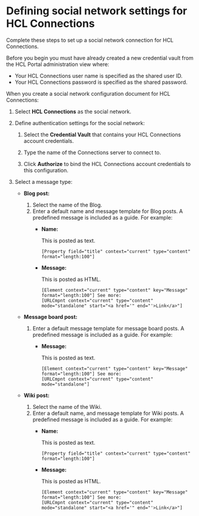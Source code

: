 # Defining social network settings for HCL Connections

Complete these steps to set up a social network connection for HCL Connections.

Before you begin you must have already created a new credential vault from the HCL Portal administration view where:

-   Your HCL Connections user name is specified as the shared user ID.
-   Your HCL Connections password is specified as the shared password.

When you create a social network configuration document for HCL Connections:

1.  Select **HCL Connections** as the social network.

2.  Define authentication settings for the social network:

    1.  Select the **Credential Vault** that contains your HCL Connections account credentials.

    2.  Type the name of the Connections server to connect to.

    3.  Click **Authorize** to bind the HCL Connections account credentials to this configuration.

3.  Select a message type:

    -   **Blog post:**

        1.  Select the name of the Blog.
        2.  Enter a default name and message template for Blog posts. A predefined message is included as a guide. For example:
            -   **Name:**

                This is posted as text.

                ```
                [Property field="title" context="current" type="content" format="length:100"]
                ```

            -   **Message:**

                This is posted as HTML.

                ```
                [Element context="current" type="content" key="Message" format="length:100"] See more: 
                [URLCmpnt context="current" type="content" mode="standalone" start="<a href='" end="'>Link</a>"]
                ```

    -   **Message board post:**

        1.  Enter a default message template for message board posts. A predefined message is included as a guide. For example:
            -   **Message:**

                This is posted as text.

                ```
                [Element context="current" type="content" key="Message" format="length:100"] See more: 
                [URLCmpnt context="current" type="content" mode="standalone"]
                ```

    -   **Wiki post:**

        1.  Select the name of the Wiki.
        2.  Enter a default name, and message template for Wiki posts. A predefined message is included as a guide. For example:
            -   **Name:**

                This is posted as text.

                ```
                [Property field="title" context="current" type="content" format="length:100"]
                ```

            -   **Message:**

                This is posted as HTML.

                ```
                [Element context="current" type="content" key="Message" format="length:100"] See more: 
                [URLCmpnt context="current" type="content" mode="standalone" start="<a href='" end="'>Link</a>"]
                ```




